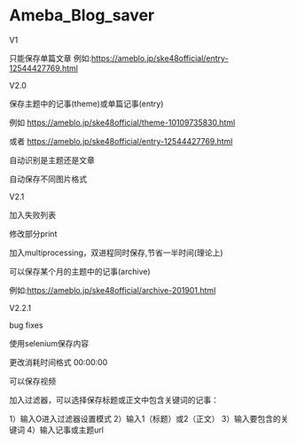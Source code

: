 # Ameba_Blog_saver
V1

只能保存单篇文章
例如:https://ameblo.jp/ske48official/entry-12544427769.html



V2.0

保存主题中的记事(theme)或单篇记事(entry)

例如
https://ameblo.jp/ske48official/theme-10109735830.html

或者
https://ameblo.jp/ske48official/entry-12544427769.html

自动识别是主题还是文章

自动保存不同图片格式



V2.1

加入失败列表

修改部分print

加入multiprocessing，双进程同时保存,节省一半时间(理论上)

可以保存某个月的主题中的记事(archive)

例如:https://ameblo.jp/ske48official/archive-201901.html


V2.2.1

bug fixes

使用selenium保存内容

更改消耗时间格式 00:00:00

可以保存视频

加入过滤器，可以选择保存标题或正文中包含关键词的记事：

1）输入O进入过滤器设置模式
2）输入1（标题）或2（正文）
3）输入要包含的关键词
4）输入记事或主题url
